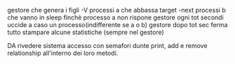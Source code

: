 gestore che genera i figli										-V
processi a che abbassa target										-next
processi b che vanno in sleep finchè processo a non rispone
gestore ogni tot secondi uccide a caso un processo(indifferente se a o b)
gestore dopo tot sec ferma tutto stampare alcune statistiche (sempre nel gestore)

DA rivedere
sistema accesso con semafori dunte print, add e remove relationship all'interno dei loro metodi.

